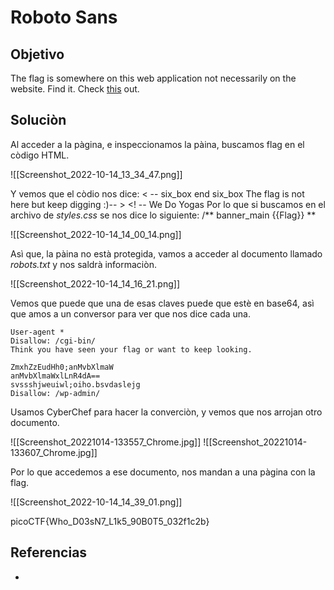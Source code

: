 # Roboto Sans
## Objetivo
The flag is somewhere on this web application not necessarily on the website. Find it. Check [this](http://saturn.picoctf.net:64710/) out.

## Soluciòn
Al acceder a la pàgina, e inspeccionamos la pàina, buscamos flag en el còdigo HTML.

![[Screenshot_2022-10-14_13_34_47.png]]

Y vemos que el còdio nos dice:  < -- six_box end six_box   The flag is not here but keep digging :)-- > <! -- We Do Yogas 
Por lo que si buscamos en el archivo de *styles.css* se nos dice lo siguiente: 
/** banner_main {{Flag}} ** 

![[Screenshot_2022-10-14_14_00_14.png]]

Asì que, la pàina no està protegida, vamos a acceder al documento llamado *robots.txt* y nos saldrà informaciòn.

![[Screenshot_2022-10-14_14_16_21.png]]

Vemos que puede que una de esas claves puede que estè en base64, asì que amos a un conversor para ver que nos dice cada una.
```shell
User-agent *
Disallow: /cgi-bin/
Think you have seen your flag or want to keep looking.

ZmxhZzEudHh0;anMvbXlmaW
anMvbXlmaWxlLnR4dA==
svssshjweuiwl;oiho.bsvdaslejg
Disallow: /wp-admin/
```

Usamos CyberChef para hacer la converciòn, y vemos que nos arrojan otro documento.

![[Screenshot_20221014-133557_Chrome.jpg]]
![[Screenshot_20221014-133607_Chrome.jpg]]

Por lo que accedemos a ese documento, nos mandan a una pàgina con la flag.

![[Screenshot_2022-10-14_14_39_01.png]]

picoCTF{Who_D03sN7_L1k5_90B0T5_032f1c2b}

## Referencias
- []()